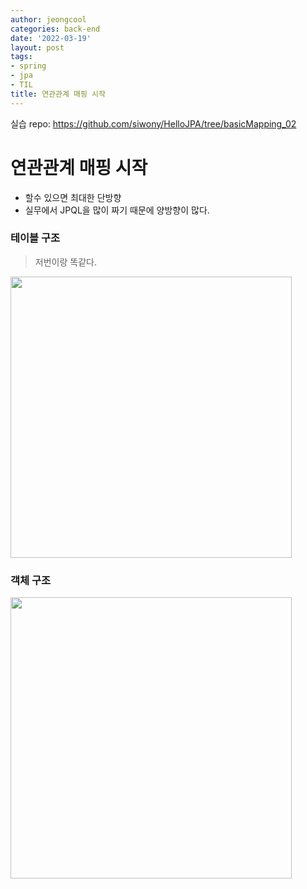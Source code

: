 ```yaml
---
author: jeongcool
categories: back-end
date: '2022-03-19'
layout: post
tags:
- spring
- jpa
- TIL
title: 연관관계 매핑 시작
---
```


실습 repo: https://github.com/siwony/HelloJPA/tree/basicMapping_02
# 연관관계 매핑 시작
- 할수 있으면 최대한 단방향
- 실무에서 JPQL을 많이 짜기 때문에 양방향이 많다.

### 테이블 구조
> 저번이랑 똑같다.

<img width=450px src=./img/data-driven-design-table.png>

### 객체 구조
<img width=450px src=./img/relationship-mapping-start-object.png>